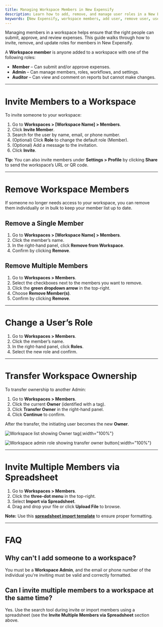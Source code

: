 ```yaml
---
title: Managing Workspace Members in New Expensify
description: Learn how to add, remove, and manage user roles in a New Expensify workspace.
keywords: [New Expensify, workspace members, add user, remove user, user roles, workspace admin, invite users]
---
```



Managing members in a workspace helps ensure that the right people can submit, approve, and review expenses. This guide walks through how to invite, remove, and update roles for members in New Expensify.

A **Workspace member** is anyone added to a workspace with one of the following roles:

- **Member** – Can submit and/or approve expenses.
- **Admin** – Can manage members, roles, workflows, and settings.
- **Auditor** – Can view and comment on reports but cannot make changes.

---

# Invite Members to a Workspace

To invite someone to your workspace:

1. Go to **Workspaces > [Workspace Name] > Members**.
2. Click **Invite Member**.
3. Search for the user by name, email, or phone number.
4. (Optional) Click **Role** to change the default role (Member).
5. (Optional) Add a message to the invitation.
6. Click **Invite**.

**Tip:** You can also invite members under **Settings > Profile** by clicking **Share** to send the workspace’s URL or QR code.

---

# Remove Workspace Members

If someone no longer needs access to your workspace, you can remove them individually or in bulk to keep your member list up to date.

## Remove a Single Member

1. Go to **Workspaces > [Workspace Name] > Members**.
2. Click the member’s name.
3. In the right-hand panel, click **Remove from Workspace**.
4. Confirm by clicking **Remove**.

## Remove Multiple Members

1. Go to **Workspaces > Members**.
2. Select the checkboxes next to the members you want to remove.
3. Click the **green dropdown arrow** in the top-right.
4. Choose **Remove Member(s)**.
5. Confirm by clicking **Remove**.

---

# Change a User’s Role

1. Go to **Workspaces > Members**.
2. Click the member’s name.
3. In the right-hand panel, click **Roles**.
4. Select the new role and confirm.

---

# Transfer Workspace Ownership

To transfer ownership to another Admin:

1. Go to **Workspaces > Members**.
2. Click the current **Owner** (identified with a tag).
3. Click **Transfer Owner** in the right-hand panel.
4. Click **Continue** to confirm.

After the transfer, the initiating user becomes the new **Owner**.

![Workspace list showing Owner tag]({{site.url}}/assets/images/transfer-ownership.png){:width="100%"}

![Workspace admin role showing transfer owner button]({{site.url}}/assets/images/transfer-ownership_02.png){:width="100%"}

---

# Invite Multiple Members via Spreadsheet

1. Go to **Workspaces > Members**.
2. Click the **three-dot menu** in the top-right.
3. Select **Import via Spreadsheet**.
4. Drag and drop your file or click **Upload File** to browse.

**Note:** Use this **[spreadsheet import template](https://docs.google.com/spreadsheets/d/19fjknN-KOS74RjXDccXZGUNTm-utdV7Gvveo5EyrJLE/edit?gid=0#gid=0)** to ensure proper formatting.

---

# FAQ

## Why can't I add someone to a workspace?

You must be a **Workspace Admin**, and the email or phone number of the individual you're inviting must be valid and correctly formatted.

## Can I invite multiple members to a workspace at the same time?

Yes. Use the search tool during invite or import members using a spreadsheet (see the **Invite Multiple Members via Spreadsheet** section above.

